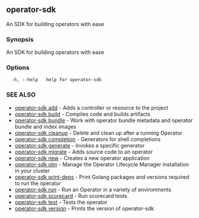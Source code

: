 ## operator-sdk

An SDK for building operators with ease

### Synopsis

An SDK for building operators with ease

### Options

```
  -h, --help   help for operator-sdk
```

### SEE ALSO

* [operator-sdk add](operator-sdk_add.md)	 - Adds a controller or resource to the project
* [operator-sdk build](operator-sdk_build.md)	 - Compiles code and builds artifacts
* [operator-sdk bundle](operator-sdk_bundle.md)	 - Work with operator bundle metadata and operator bundle and index images
* [operator-sdk cleanup](operator-sdk_cleanup.md)	 - Delete and clean up after a running Operator
* [operator-sdk completion](operator-sdk_completion.md)	 - Generators for shell completions
* [operator-sdk generate](operator-sdk_generate.md)	 - Invokes a specific generator
* [operator-sdk migrate](operator-sdk_migrate.md)	 - Adds source code to an operator
* [operator-sdk new](operator-sdk_new.md)	 - Creates a new operator application
* [operator-sdk olm](operator-sdk_olm.md)	 - Manage the Operator Lifecycle Manager installation in your cluster
* [operator-sdk print-deps](operator-sdk_print-deps.md)	 - Print Golang packages and versions required to run the operator
* [operator-sdk run](operator-sdk_run.md)	 - Run an Operator in a variety of environments
* [operator-sdk scorecard](operator-sdk_scorecard.md)	 - Run scorecard tests
* [operator-sdk test](operator-sdk_test.md)	 - Tests the operator
* [operator-sdk version](operator-sdk_version.md)	 - Prints the version of operator-sdk

